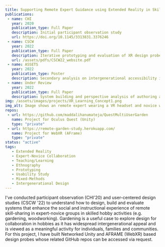```yaml
---
title: Supporting Remote Expert Guidance using Extended Reality in Skilled Hobbies
publications:
 - name: CHI
   year: 2020
   publication_type: Full Paper
   description: Initial participant observation study
   url: https://doi.org/10.1145/3313831.3376246
 - name: CSCW
   year: 2022
   publication_type: Full Paper
   description: Iterative prototyping and evaluation of XR design probes
   url: /assets/pdfs/CSCW22_website.pdf
 - name: ASSETS
   year: 2022
   publication_type: Poster
   description: Secondary analysis on intergenerational accessibility in XR
 - name: Under Review
   year: 2022
   publication_type: Full Paper
   description: System building and perspective analysis of authoring and sharing reconstructed spaces for XR
img: /assets/images/projects/XR_Learning_Concept1.png
img_alt: Image shows an remote expert wearing a VR headset and novice wearing an AR heaset. The expert is able to see the first-person-view of the novice. The expert and novice are talking to each other about how to use a tool (pruning shears in this image).
repos: 
 - url: https://github.com/maddalihanumateja/QuestMultiUserGarden
   name: Project for Oculus Quest (Unity)
   type: "private"
 - url: https://remote-garden-study.herokuapp.com/
   name: Project for WebXR (AFrame)
   type: "private"
status: "active"
tags:
   - Extended Reality
   - Expert-Novice Collaboration
   - Teaching/Learning
   - Ethnography
   - Prototyping
   - Usability Study
   - Mixed-Methods
   - Intergenerational Design
---
```

I've conducted participant observation (CHI'20) and user-centered design studies (CSCW '22) to understand how to design, build and evaluate systems that enhance the social and instructional experience of remote skill-sharing in expert-novice groups in skilled hobby activities (e.g. gardening, woodworking). Gardening is a useful case to explore design for collaboration in hobbies as it has widespread intergenerational appeal and is viewed as a meaningful activity for individuals, families and communities. For this project, I have built Networked Unity and AFRAME (WebXR) based design probes whose related GitHub repos can be accessed via request.